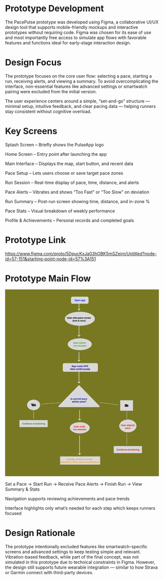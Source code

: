 # Prototype Development
The PacePulse prototype was developed using Figma, a collaborative UI/UX design tool that supports mobile-friendly mockups and interactive prototypes without requiring code. Figma was chosen for its ease of use and most importantly free access to simulate app flows with favorable features and functions ideal for early-stage interaction design.

# Design Focus
The prototype focuses on the core user flow: selecting a pace, starting a run, receiving alerts, and viewing a summary. To avoid overcomplicating the interface, non-essential features like advanced settings or smartwatch pairing were excluded from the initial version.

The user experience centers around a simple, “set-and-go” structure — minimal setup, intuitive feedback, and clear pacing data — helping runners stay consistent without cognitive overload.


# Key Screens
Splash Screen – Briefly shows the PulseApp logo

Home Screen – Entry point after launching the app

Main Interface – Displays the map, start button, and recent data

Pace Setup – Lets users choose or save target pace zones

Run Session – Real-time display of pace, time, distance, and alerts

Pace Alerts – Vibrates and shows “Too Fast” or “Too Slow” on deviation

Run Summary – Post-run screen showing time, distance, and in-zone %

Pace Stats – Visual breakdown of weekly performance

Profile & Achievements – Personal records and completed goals

# Prototype Link

https://www.figma.com/proto/5DpucKxJa03hOBK5mSZeim/Untitled?node-id=57-151&starting-point-node-id=57%3A151

# Prototype Main Flow

![Logo](Images/Flow.png)

Set a Pace → Start Run → Receive Pace Alerts → Finish Run → View Summary & Stats

Navigation supports reviewing achievements and pace trends

Interface highlights only what’s needed for each step which keeps runners focused

# Design Rationale
The prototype intentionally excluded features like smartwatch-specific screens and advanced settings to keep testing simple and relevant. Vibration-based feedback, while part of the final concept, was not simulated in this prototype due to technical constraints in Figma. However, the design still supports future wearable integration — similar to how Strava or Garmin connect with third-party devices.


